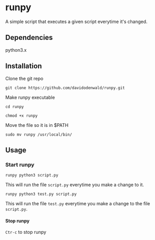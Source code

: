 # runpy

 A simple script that executes a given script everytime it's changed.

## Dependencies

python3.x

## Installation

Clone the git repo
```
git clone https://github.com/davidodenwald/runpy.git
```

Make runpy executable
```
cd runpy

chmod +x runpy
```

Move the file so it is in $PATH
```
sudo mv runpy /usr/local/bin/
```

## Usage

### Start runpy

```
runpy python3 script.py
```
This will run the file `script.py` everytime you make a change to it.

```
runpy python3 test.py script.py
```
This will run the file `test.py` everytime you make a change to the file `script.py`.

#### Stop runpy

`Ctr-c` to stop runpy
